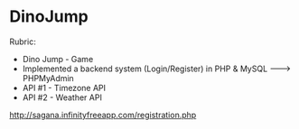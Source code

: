 # DinoJump

Rubric: 
* Dino Jump - Game
* Implemented a backend system (Login/Register) in PHP & MySQL ---> PHPMyAdmin
* API #1 - Timezone API
* API #2 - Weather API

http://sagana.infinityfreeapp.com/registration.php
